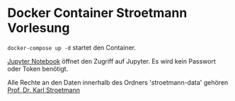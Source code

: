 # Docker Container Stroetmann Vorlesung

`docker-compose up -d` startet den Container.

[Jupyter Notebook](localhost:8888) öffnet den Zugriff auf Jupyter. Es wird kein Passwort oder Token benötigt.

Alle Rechte an den Daten innerhalb des Ordners 'stroetmann-data' gehören [Prof. Dr. Karl Stroetmann](https://github.com/karlstroetmann/)
